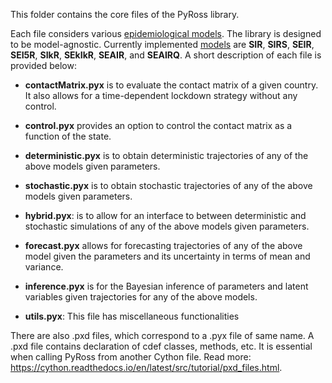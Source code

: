 This folder contains the core files of the PyRoss library.

Each file considers various [epidemiological models](https://github.com/rajeshrinet/pyross/tree/master/docs). The library is designed to be model-agnostic. Currently implemented [models](https://github.com/rajeshrinet/pyross/blob/master/docs/models.pdf) are  **SIR**, **SIRS**, **SEIR**, **SEI5R**, **SIkR**, **SEkIkR**, **SEAIR**, and **SEAIRQ**. A short description of each file is provided below:


* **contactMatrix.pyx** is to evaluate the contact matrix of a given country. It also allows for a time-dependent lockdown strategy without any control.

* **control.pyx** provides an option to control the contact matrix as a function of the state.

* **deterministic.pyx** is to obtain deterministic trajectories of any of the above models given parameters. 

* **stochastic.pyx** is to obtain stochastic trajectories of any of the above models given parameters.

* **hybrid.pyx**: is to allow for an interface to between deterministic and stochastic simulations of any of the above models given parameters.

* **forecast.pyx** allows for forecasting trajectories of any of the above model given the parameters and its uncertainty in terms of mean and variance. 

* **inference.pyx**  is for the Bayesian inference of parameters and latent variables given trajectories for any of the above models.

* **utils.pyx**: This file has miscellaneous functionalities


There are also .pxd files, which correspond to a .pyx file of same name. A .pxd file contains declaration of cdef classes, methods, etc. It is essential when calling PyRoss from another Cython file. Read more: https://cython.readthedocs.io/en/latest/src/tutorial/pxd_files.html. 

